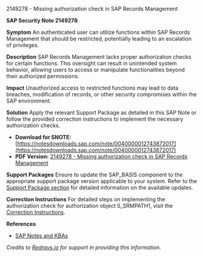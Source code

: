 2149278 - Missing authorization check in SAP Records Management

**SAP Security Note 2149278**

**Symptom**
An authenticated user can utilize functions within SAP Records Management that should be restricted, potentially leading to an escalation of privileges.

**Description**
SAP Records Management lacks proper authorization checks for certain functions. This oversight can result in unintended system behavior, allowing users to access or manipulate functionalities beyond their authorized permissions.

**Impact**
Unauthorized access to restricted functions may lead to data breaches, modification of records, or other security compromises within the SAP environment.

**Solution**
Apply the relevant Support Package as detailed in this SAP Note or follow the provided correction instructions to implement the necessary authorization checks.

- **Download for SNOTE:** [https://notesdownloads.sap.com/note/0040000012743872017](https://notesdownloads.sap.com/note/0040000012743872017)
- **PDF Version:** [2149278 - Missing authorization check in SAP Records Management](https://userapps.support.sap.com/sap/support/sfm/notes/print/0002149278?language=en-US&token=CF8C0621D8C22450014661ADF82373C4)

**Support Packages**
Ensure to update the SAP_BASIS component to the appropriate support package version applicable to your system. Refer to the [Support Package section](https://me.sap.com/supportpackage/SAPKB70218) for detailed information on the available updates.

**Correction Instructions**
For detailed steps on implementing the authorization check for authorization object S_SRMPATH1, visit the [Correction Instructions](https://me.sap.com/corrins/0002149278/41).

**References**
- [SAP Notes and KBAs](https://me.sap.com/servicessupport/knowledge)

*Credits to [Redrays.io](https://redrays.io) for support in providing this information.*